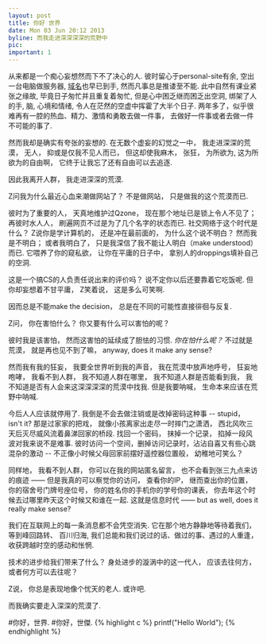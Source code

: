 ```yaml
---
layout: post
title: 你好 世界
date: Mon 03 Jun 20:12 2013
byline: 而我走进深深深深的荒野中
pic:
important: 1
---
```


从来都是一个痴心妄想然而下不了决心的人. 彼时留心于personal-site有余, 空出一台电脑做服务器, <a href="izeng.me">域名</a>也早已到手, 然而凡事总是推诿至不能. 此中自然有课业紧张之缘故, 毕竟日子匆忙并且重复着匆忙, 但是心中困乏继而困乏出空洞, 绑架了人的手, 脑, 心境和情绪, 令人在茫然的空虚中挥霍了大半个日子. 两年多了，似乎很难再有一腔的热血、精力、激情和勇敢去做一件事， 去做好一件事或者去做一件不可能的事了. 

然而我却是确实有夸张的妄想的. 在无数个虚妄的幻觉之一中， 我走进深深的荒漠， 无人， 抑或是仅我不见人而已， 但这却使我麻木， 张狂， 为所欲为, 这为所欲为的自由啊， 它终于让我忘了还有自由可以去追逐. 

因此我离开人群， 我走进深深的荒漠.

Z问我为什么最近心血来潮做网站了？ 不是做网站， 只是做我的这个荒漠而已.

彼时为了重要的人， 天真地维护过Qzone， 现在那个地址已是锁上令人不见了； 再彼时水人人， 刷遍网页不过是为了几个名字的状态而已. 社交网络于这个时代是什么？ Z说你是学计算机的， 还是冲在最前面的， 为什么这个说不明白？ 然而我是不明白； 或者我明白了， 只是我深信了我不能让人明白（make understood）而已. 它喂养了你的窥私欲， 让你在平庸的日子中， 拿别人的droppings填补自己的空洞. 

这是一个搞CS的人负责任说出来的评价吗？ 说不定你以后还要靠着它吃饭呢. 但你却妄想着不甘平庸， Z笑着说， 这是多么可笑啊.

因而总是不能make the decision， 总是在不同的可能性直接徘徊与反复. 

Z问， 你在害怕什么？ 你又要有什么可以害怕的呢？

彼时我是该害怕， 然而这害怕的延续成了胆怯的习惯. *你在怕什么呢？* 不过就是荒漠， 就是再也见不到了嘛， anyway, does it make any sense?

然而我有我的狂妄， 我要全世界听到我的声音， 我在荒漠中放声地呼号， 狂妄地咆哮， 我看不到人群， 我不知道人群在哪里， 我不知道人群是否能看到我， 我不知道是否有人会来这深深深深的荒漠中找我. 但是我要呐喊， 生命本来应该在荒野中呐喊.

    


今后人人应该就停用了. 我倒是不会去做注销或是改掉密码这种事 -- stupid， isn't it?  那是过家家的把戏， 就像小孩离家出走尽一时摔门之潇洒， 西北风吹三天后灭尽威风流着鼻涕回家的桥段. 找回一个密码， 抹掉一个记录， 掐掉一段风波对我来说不是难事. 彼时访问一个空间，删掉访问记录时，沾沾自喜又有些心跳混杂的激动 -- 不正像小时候父母回家前摆好遥控器位置般， 幼稚地可笑么？

同样地， 我看不到人群， 你可以在我的网站匿名留言， 也不会看到张三九点来访的痕迹 —— 但是我真的可以察觉你的访问， 查看你的IP， 继而查出你的位置， 你的宿舍号门牌号座位号， 你的姓名你的手机你的学号你的课表， 你去年这个时候去过哪里昨天这个时候又和谁在一起. 这就是信息时代 —— but as well, does it really make sense?

我们在互联网上的每一条消息都不会凭空消失. 它在那个地方静静地等待着我们， 等到峰回路转、 百川归海, 我们总能和我们说过的话、做过的事、遇过的人重逢， 收获跨越时空的感动和怅惘.

技术的进步给我们带来了什么？ 身处进步的漩涡中的这一代人， 应该去往何方， 或者何方可以去往呢？

Z说， 你总是表现地像个忧天的老人. 或许吧.


而我确实要走入深深的荒漠了.


#你好，世界.
#你好，世傑.
{% highlight c %}
	printf("Hello World");
{% endhighlight %}
